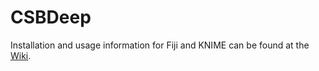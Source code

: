 # CSBDeep

Installation and usage information for Fiji and KNIME can be found at the [Wiki](../../wiki).
